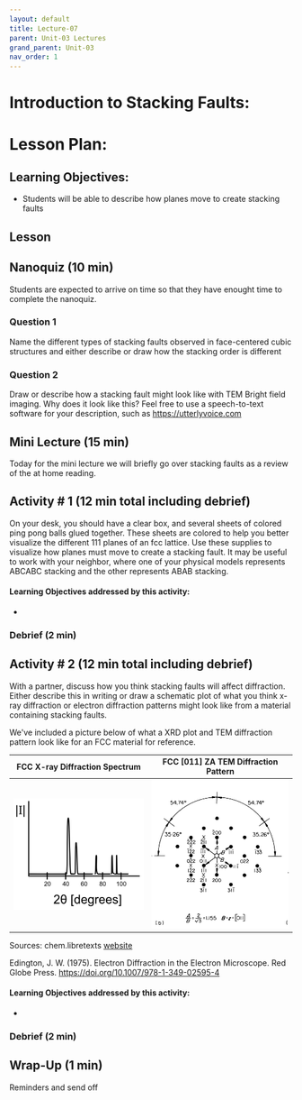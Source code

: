 ```yaml
---
layout: default
title: Lecture-07
parent: Unit-03 Lectures
grand_parent: Unit-03 
nav_order: 1
---
```


# Introduction to Stacking Faults:


# Lesson Plan:


## Learning Objectives:
- Students will be able to describe how planes move to create stacking faults

## Lesson

## Nanoquiz (10 min)
Students are expected to arrive on time so that they have enought time to complete the nanoquiz.
### Question 1
Name the different types of stacking faults observed in face-centered cubic structures and either describe or draw how the stacking order is different

### Question 2
Draw or describe how a stacking fault might look like with TEM Bright field imaging. Why does it look like this? Feel free to use a speech-to-text software for your description, such as https://utterlyvoice.com



## Mini Lecture (15 min)
Today for the mini lecture we will briefly go over stacking faults as a review of the at home reading.

## Activity \# 1 (12 min total including debrief)

On your desk, you should have a clear box, and several sheets of colored ping pong balls glued together. These sheets are colored to help you better visualize the different 111 planes of an fcc lattice. Use these supplies to visualize how planes must move to create a stacking fault. It may be useful to work with your neighbor, where one of your physical models represents ABCABC stacking and the other represents ABAB stacking.
#### Learning Objectives addressed by this activity:
- 
### Debrief (2 min)

## Activity \# 2 (12 min total including debrief)

With a partner, discuss how you think stacking faults will affect diffraction. Either describe this in writing or draw a schematic plot of what you think x-ray diffraction or electron diffraction patterns might look like from a material containing stacking faults.

We've included a picture below of what a XRD plot and TEM diffraction pattern look like for an FCC material for reference.


FCC X-ray Diffraction Spectrum          |  FCC [011] ZA TEM Diffraction Pattern
:-------------------------:|:-------------------------:
![FCC X-ray Diffraction Spectrum, showing peaks at specific 2 theta angles](./images/FCC-Ni_xrd_spectrum.png)  |  ![FCC [011] ZA TEM Diffraction Pattern that also indicates the angles between diffraction spots and a A/B ratio](./images/FCC_011_TEM_DP.png)

Sources:
chem.libretexts [website](https://chem.libretexts.org/Bookshelves/Inorganic_Chemistry/Introduction_to_Solid_State_Chemistry/06%3A_Recitations/6.16%3A_X-ray_Diffraction_and_Selection_Rules)

Edington, J. W. (1975). Electron Diffraction in the Electron Microscope. Red Globe Press. https://doi.org/10.1007/978-1-349-02595-4

#### Learning Objectives addressed by this activity:
- 

### Debrief (2 min)

## Wrap-Up (1 min)
Reminders and send off

